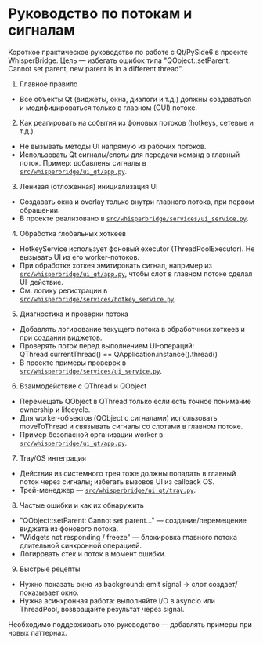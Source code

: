 # Руководство по потокам и сигналам 

Короткое практическое руководство по работе с Qt/PySide6 в проекте WhisperBridge.
Цель — избегать ошибок типа "QObject::setParent: Cannot set parent, new parent is in a different thread".

1) Главное правило
- Все объекты Qt (виджеты, окна, диалоги и т.д.) должны создаваться и модифицироваться только в главном (GUI) потоке.

2) Как реагировать на события из фоновых потоков (hotkeys, сетевые и т.д.)
- Не вызывать методы UI напрямую из рабочих потоков.
- Использовать Qt сигналы/слоты для передачи команд в главный поток.
  Пример: добавлены сигналы в [`src/whisperbridge/ui_qt/app.py`](src/whisperbridge/ui_qt/app.py:196).

3) Ленивая (отложенная) инициализация UI
- Создавать окна и overlay только внутри главного потока, при первом обращении.
- В проекте реализовано в [`src/whisperbridge/services/ui_service.py`](src/whisperbridge/services/ui_service.py:110).

4) Обработка глобальных хоткеев
- HotkeyService использует фоновый executor (ThreadPoolExecutor). Не вызывать UI из его worker-потоков.
- При обработке хоткея эмитировать сигнал, например из [`src/whisperbridge/ui_qt/app.py`](src/whisperbridge/ui_qt/app.py:595), чтобы слот в главном потоке сделал UI-действие.
- См. логику регистрации в [`src/whisperbridge/services/hotkey_service.py`](src/whisperbridge/services/hotkey_service.py:142).

5) Диагностика и проверки потока
- Добавлять логирование текущего потока в обработчики хоткеев и при создании виджетов.
- Проверять поток перед выполнением UI-операций:
  QThread.currentThread() == QApplication.instance().thread()
- В проекте примеры проверок в [`src/whisperbridge/services/ui_service.py`](src/whisperbridge/services/ui_service.py:151).

6) Взаимодействие с QThread и QObject
- Перемещать QObject в QThread только если есть точное понимание ownership и lifecycle.
- Для worker-объектов (QObject с сигналами) использовать moveToThread и связывать сигналы со слотами в главном потоке.
- Пример безопасной организации worker в [`src/whisperbridge/ui_qt/app.py`](src/whisperbridge/ui_qt/app.py:518).

7) Tray/OS интеграция
- Действия из системного трея тоже должны попадать в главный поток через сигналы; избегать вызовов UI из callback OS.
- Трей-менеджер — [`src/whisperbridge/ui_qt/tray.py`](src/whisperbridge/ui_qt/tray.py:1).

8) Частые ошибки и как их обнаружить
- "QObject::setParent: Cannot set parent..." — создание/перемещение виджета из фонового потока.
- "Widgets not responding / freeze" — блокировка главного потока длительной синхронной операцией.
- Логиррвать стек и поток в момент ошибки.

9) Быстрые рецепты
- Нужно показать окно из background: emit signal -> слот создает/показывает окно.
- Нужна асинхронная работа: выполняйте I/O в asyncio или ThreadPool, возвращайте результат через signal.

Необходимо поддерживать это руководство — добавлять примеры при новых паттернах.